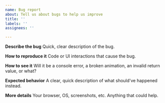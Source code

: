 ```yaml
---
name: Bug report
about: Tell us about bugs to help us improve
title: ''
labels: ''
assignees: ''

---
```


**Describe the bug**
Quick, clear description of the bug.

**How to reproduce it**
Code or UI interactions that cause the bug.

**How to see it**
Will it be a console error, a broken animation, an invalid return value, or what?

**Expected behavior**
A clear, quick description of what should've happened instead.

**More details**
Your browser, OS, screenshots, etc. Anything that could help.
